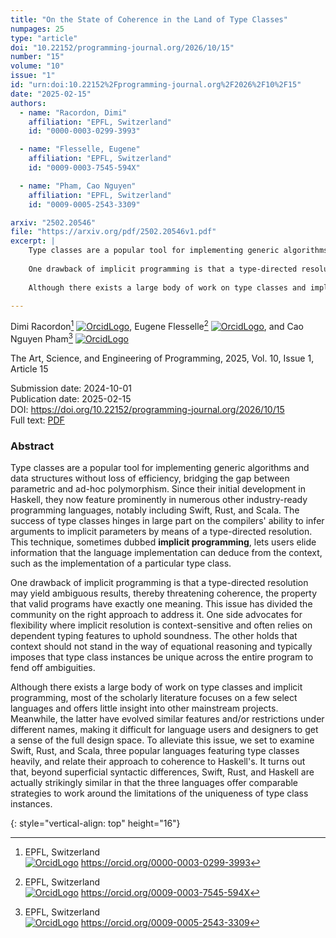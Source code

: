 ```yaml
---
title: "On the State of Coherence in the Land of Type Classes"
numpages: 25
type: "article"
doi: "10.22152/programming-journal.org/2026/10/15"
number: "15"
volume: "10"
issue: "1"
id: "urn:doi:10.22152%2Fprogramming-journal.org%2F2026%2F10%2F15"
date: "2025-02-15"
authors: 
  - name: "Racordon, Dimi"
    affiliation: "EPFL, Switzerland"
    id: "0000-0003-0299-3993"

  - name: "Flesselle, Eugene"
    affiliation: "EPFL, Switzerland"
    id: "0009-0003-7545-594X"

  - name: "Pham, Cao Nguyen"
    affiliation: "EPFL, Switzerland"
    id: "0009-0005-2543-3309"

arxiv: "2502.20546"
file: "https://arxiv.org/pdf/2502.20546v1.pdf"
excerpt: |
    Type classes are a popular tool for implementing generic algorithms and data structures without loss of efficiency, bridging the gap between parametric and ad-hoc polymorphism. Since their initial development in Haskell, they now feature prominently in numerous other industry-ready programming languages, notably including Swift, Rust, and Scala. The success of type classes hinges in large part on the compilers' ability to infer arguments to implicit parameters by means of a type-directed resolution. This technique, sometimes dubbed **implicit programming**, lets users elide information that the language implementation can deduce from the context, such as the implementation of a particular type class.
    
    One drawback of implicit programming is that a type-directed resolution may yield ambiguous results, thereby threatening coherence, the property that valid programs have exactly one meaning. This issue has divided the community on the right approach to address it. One side advocates for flexibility where implicit resolution is context-sensitive and often relies on dependent typing features to uphold soundness. The other holds that context should not stand in the way of equational reasoning and typically imposes that type class instances be unique across the entire program to fend off ambiguities.
    
    Although there exists a large body of work on type classes and implicit programming, most of the scholarly literature focuses on a few select languages and offers little insight into other mainstream projects. Meanwhile, the latter have evolved similar features and/or restrictions under different names, making it difficult for language users and designers to get a sense of the full design space. To alleviate this issue, we set to examine Swift, Rust, and Scala, three popular languages featuring type classes heavily, and relate their approach to coherence to Haskell's. It turns out that, beyond superficial syntactic differences, Swift, Rust, and Haskell are actually strikingly similar in that the three languages offer comparable strategies to work around the limitations of the uniqueness of type class instances.

---
```

Dimi Racordon[^1] [![OrcidLogo]](https://orcid.org/0000-0003-0299-3993), Eugene Flesselle[^2] [![OrcidLogo]](https://orcid.org/0009-0003-7545-594X), and Cao Nguyen Pham[^3] [![OrcidLogo]](https://orcid.org/0009-0005-2543-3309)

The Art, Science, and Engineering of Programming, 2025, Vol. 10, Issue 1, Article 15

Submission date: 2024-10-01  
Publication date: 2025-02-15  
DOI: <https://doi.org/10.22152/programming-journal.org/2026/10/15>  
Full text: [PDF](https://arxiv.org/pdf/2502.20546v1.pdf)  


### Abstract

Type classes are a popular tool for implementing generic algorithms and data structures without loss of efficiency, bridging the gap between parametric and ad-hoc polymorphism. Since their initial development in Haskell, they now feature prominently in numerous other industry-ready programming languages, notably including Swift, Rust, and Scala. The success of type classes hinges in large part on the compilers' ability to infer arguments to implicit parameters by means of a type-directed resolution. This technique, sometimes dubbed **implicit programming**, lets users elide information that the language implementation can deduce from the context, such as the implementation of a particular type class.

One drawback of implicit programming is that a type-directed resolution may yield ambiguous results, thereby threatening coherence, the property that valid programs have exactly one meaning. This issue has divided the community on the right approach to address it. One side advocates for flexibility where implicit resolution is context-sensitive and often relies on dependent typing features to uphold soundness. The other holds that context should not stand in the way of equational reasoning and typically imposes that type class instances be unique across the entire program to fend off ambiguities.

Although there exists a large body of work on type classes and implicit programming, most of the scholarly literature focuses on a few select languages and offers little insight into other mainstream projects. Meanwhile, the latter have evolved similar features and/or restrictions under different names, making it difficult for language users and designers to get a sense of the full design space. To alleviate this issue, we set to examine Swift, Rust, and Scala, three popular languages featuring type classes heavily, and relate their approach to coherence to Haskell's. It turns out that, beyond superficial syntactic differences, Swift, Rust, and Haskell are actually strikingly similar in that the three languages offer comparable strategies to work around the limitations of the uniqueness of type class instances.


[^1]: EPFL, Switzerland  
    [![OrcidLogo]](https://orcid.org/0000-0003-0299-3993) <https://orcid.org/0000-0003-0299-3993>

[^2]: EPFL, Switzerland  
    [![OrcidLogo]](https://orcid.org/0009-0003-7545-594X) <https://orcid.org/0009-0003-7545-594X>

[^3]: EPFL, Switzerland  
    [![OrcidLogo]](https://orcid.org/0009-0005-2543-3309) <https://orcid.org/0009-0005-2543-3309>


[OrcidLogo]: /assets/images/orcid.svg "Orcid Logo"
{: style="vertical-align: top" height="16"}
